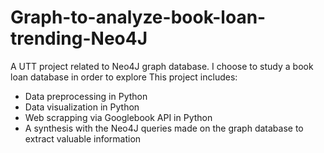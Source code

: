 # Graph-to-analyze-book-loan-trending-Neo4J
A UTT project related to Neo4J graph database. 
I choose to study a book loan database in order to explore 
This project includes:
- Data preprocessing in Python
- Data visualization in Python
- Web scrapping via Googlebook API in Python
- A synthesis with the Neo4J queries made on the graph database to extract valuable information

